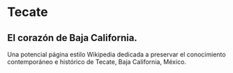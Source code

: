 # Tecate
## El corazón de Baja California.
Una potencial página estilo Wikipedia dedicada a preservar el conocimiento contemporáneo e histórico de Tecate, Baja California, México.
